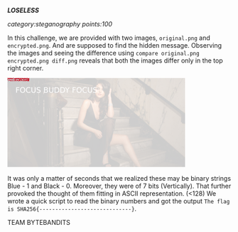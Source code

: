 ***LOSELESS***

*category:steganography*  *points:100*

In this challenge, we are provided with two images, `original.png` and `encrypted.png`. And are supposed to find the hidden message. Observing the images and seeing the difference using  `compare original.png encrypted.png diff.png` reveals that both the images differ only in the top right corner.

![bump](files/diff.png)

 It was only a matter of seconds that we realized these may be binary strings Blue - 1 and Black - 0. Moreover, they were of 7 bits (Vertically). That further provoked the thought of them fitting in ASCII representation. (<128)
 We wrote a quick script to read the binary numbers and got the output `The flag is SHA256{-----------------------------}`.
 
 TEAM BYTEBANDITS
